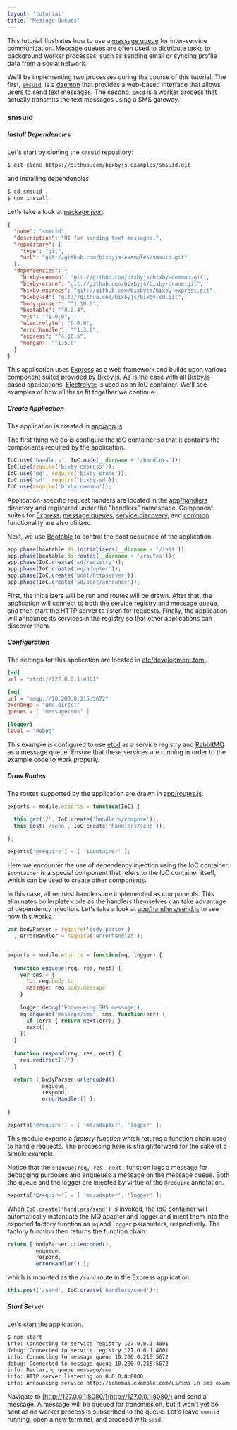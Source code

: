 ```yaml
---
layout: 'tutorial'
title: 'Message Queues'
---
```


This tutorial illustrates how to use a [message queue](http://en.wikipedia.org/wiki/Message_queue)
for inter-service communication.  Message queues are often used to distribute
tasks to background worker processes, such as sending email or syncing profile
data from a social network.

We'll be implementing two processes during the course of this tutorial.  The
first, [`smsuid`](https://github.com/bixbyjs-examples/smsuid), is a [daemon](http://en.wikipedia.org/wiki/Daemon_%28computing%29)
that provides a web-based interface that allows users to send text messages.
The second, [`smsd`](https://github.com/bixbyjs-examples/smsd) is a worker
process that actually transmits the text messages using a SMS gateway.

### smsuid

##### Install Dependencies

Let's start by cloning the `smsuid` repository:

```bash
$ git clone https://github.com/bixbyjs-examples/smsuid.git
```

and installing dependencies.

```bash
$ cd smsuid
$ npm install
```

Let's take a look at [package.json](https://github.com/bixbyjs-examples/smsuid/blob/master/package.json).

```json
{
  "name": "smsuid",
  "description": "UI for sending text messages.",
  "repository": {
    "type": "git",
    "url": "git://github.com/bixbyjs-examples/smsuid.git"
  },
  "dependencies": {
    "bixby-common": "git://github.com/bixbyjs/bixby-common.git",
    "bixby-crane": "git://github.com/bixbyjs/bixby-crane.git",
    "bixby-express": "git://github.com/bixbyjs/bixby-express.git",
    "bixby-sd": "git://github.com/bixbyjs/bixby-sd.git",
    "body-parser": "^1.10.0",
    "bootable": "^0.2.4",
    "ejs": "^1.0.0",
    "electrolyte": "0.0.6",
    "errorhandler": "^1.3.0",
    "express": "^4.10.6",
    "morgan": "^1.5.0"
  }
}
```

This application uses [Express](http://expressjs.com/) as a web framework and
builds upon various component suites provided by Bixby.js.  As is the case with
all Bixby.js-based applications, [Electrolyte](https://github.com/jaredhanson/electrolyte)
is used as an IoC container.  We'll see examples of how all these fit together
we continue.

##### Create Application

The application is created in [app/app.js](https://github.com/bixbyjs-examples/smsuid/blob/master/app/app.js).

The first thing we do is configure the IoC container so that it contains the
components required by the application.

```javascript
IoC.use('handlers', IoC.node(__dirname + '/handlers'));
IoC.use(require('bixby-express'));
IoC.use('mq', require('bixby-crane'));
IoC.use('sd', require('bixby-sd'));
IoC.use(require('bixby-common'));
```

Application-specific request handers are located in the [app/handlers](https://github.com/bixbyjs-examples/smsuid/tree/master/app/handlers)
directory and registered under the "handlers" namespace.  Component suites for
[Express](https://github.com/bixbyjs/bixby-express), [message queues](https://github.com/bixbyjs/bixby-crane),
[service discovery](https://github.com/bixbyjs/bixby-sd), and [common](https://github.com/bixbyjs/bixby-common)
functionality are also utilized.

Next, we use [Bootable](https://github.com/jaredhanson/bootable) to control the
boot sequence of the application.

```javascript
app.phase(bootable.di.initializers(__dirname + '/init'));
app.phase(bootable.di.routes(__dirname + '/routes'));
app.phase(IoC.create('sd/registry'));
app.phase(IoC.create('mq/adapter'));
app.phase(IoC.create('boot/httpserver'));
app.phase(IoC.create('sd/boot/announce'));
```

First, the initializers will be run and routes will be drawn.  After that, the
application will connect to both the service registry and message queue, and
then start the HTTP server to listen for requests.  Finally, the application
will announce its services in the registry so that other applications can
discover them.

##### Configuration

The settings for this application are located in [etc/development.toml](https://github.com/bixbyjs-examples/smsuid/blob/master/etc/development.toml).

```toml
[sd]
url = "etcd://127.0.0.1:4001"

[mq]
url = "amqp://10.200.0.215:5672"
exchange = "amq.direct"
queues = [ "message/sms" ]

[logger]
level = "debug"
```

This example is configured to use [etcd](https://github.com/coreos/etcd) as a
service registry and [RabbitMQ](http://www.rabbitmq.com/) as a message queue.
Ensure that these services are running in order to the example code to work
properly.

##### Draw Routes

The routes supported by the application are drawn in [app/routes.js](https://github.com/bixbyjs-examples/smsuid/blob/master/app/routes.js).

```javascript
exports = module.exports = function(IoC) {

  this.get('/', IoC.create('handlers/compose'));
  this.post('/send', IoC.create('handlers/send'));
  
};

exports['@require'] = [ '$container' ];
```

Here we encounter the use of dependency injection using the IoC container.
`$container` is a special component that refers to the IoC container itself, which
can be used to create other components.

In this case, all request handlers are implemented as components.  This eliminates
boilerplate code as the handlers themselves can take advantage of dependency
injection.  Let's take a look at [app/handlers/send.js](https://github.com/bixbyjs-examples/smsuid/blob/master/app/handlers/send.js)
to see how this works.

```javascript
var bodyParser = require('body-parser')
  , errorHandler = require('errorhandler');


exports = module.exports = function(mq, logger) {
  
  function enqueue(req, res, next) {
    var sms = {
      to: req.body.to,
      message: req.body.message
    }
    
    logger.debug('Enqueueing SMS message');
    mq.enqueue('message/sms', sms, function(err) {
      if (err) { return next(err); }
      next();
    });
  }
  
  function respond(req, res, next) {
    res.redirect('/');
  }

  return [ bodyParser.urlencoded(),
           enqueue,
           respond,
           errorHandler() ];
  
}

exports['@require'] = [ 'mq/adapter', 'logger' ];
```

This module exports a _factory function_ which returns a function chain used to
handle requests.  The processing here is straightforward for the sake of a
simple example.

Notice that the `enqueue(req, res, next)` function logs a message for debugging
purposes and enqueues a message on the message queue.  Both the queue and the
logger are injected by virtue of the `@require` annotation.

```javascript
exports['@require'] = [ 'mq/adapter', 'logger' ];
```

When `IoC.create('handlers/send')` is invoked, the IoC container will
automatically instantiate the MQ adapter and logger and inject them into the
exported factory function as `mq` and `logger` parameters, respectively.  The
factory function then returns the function chain:

```javascript
return [ bodyParser.urlencoded(),
         enqueue,
         respond,
         errorHandler() ];
```

which is mounted as the `/send` route in the Express application.

```javascript
this.post('/send', IoC.create('handlers/send'));
```

##### Start Server

Let's start the application.

```bash
$ npm start
info: Connecting to service registry 127.0.0.1:4001
debug: Connected to service registry 127.0.0.1:4001
info: Connecting to message queue 10.200.0.215:5672
debug: Connected to message queue 10.200.0.215:5672
info: Declaring queue message/sms
info: HTTP server listening on 0.0.0.0:8080
info: Announcing service http://schemas.example.com/ui/sms in sms.example.local. at http://10.200.1.85:8080/
```

Navigate to [http://127.0.0.1:8080/](http://127.0.0.1:8080/) and send a
message.  A message will be queued for transmission, but it won't yet be sent as
no worker process is subscribed to the queue.  Let's leave `smsuid` running,
open a new terminal, and proceed with `smsd`.
